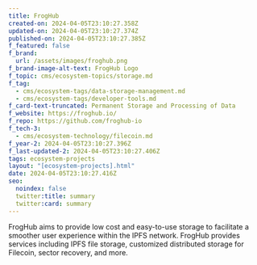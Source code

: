 ```yaml
---
title: FrogHub
created-on: 2024-04-05T23:10:27.358Z
updated-on: 2024-04-05T23:10:27.374Z
published-on: 2024-04-05T23:10:27.385Z
f_featured: false
f_brand:
  url: /assets/images/froghub.png
f_brand-image-alt-text: FrogHub Logo
f_topic: cms/ecosystem-topics/storage.md
f_tag:
  - cms/ecosystem-tags/data-storage-management.md
  - cms/ecosystem-tags/developer-tools.md
f_card-text-truncated: Permanent Storage and Processing of Data
f_website: https://froghub.io/
f_repo: https://github.com/froghub-io
f_tech-3:
  - cms/ecosystem-technology/filecoin.md
f_year-2: 2024-04-05T23:10:27.396Z
f_last-updated-2: 2024-04-05T23:10:27.406Z
tags: ecosystem-projects
layout: "[ecosystem-projects].html"
date: 2024-04-05T23:10:27.416Z
seo:
  noindex: false
  twitter:title: summary
  twitter:card: summary
---
```

FrogHub aims to provide low cost and easy-to-use storage to facilitate a smoother user experience within the IPFS network. FrogHub provides services including IPFS file storage, customized distributed storage for Filecoin, sector recovery, and more.